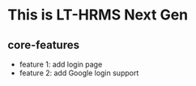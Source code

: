 # This is LT-HRMS Next Gen

## core-features

* feature 1: add login page
* feature 2: add Google login support